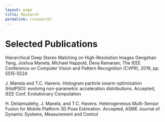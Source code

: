 ```yaml
---
layout: page
title: Research
permalink: /research/
---
```


# Selected Publications
Hierarchical Deep Stereo Matching on High-Resolution Images
Gengshan Yang, Joshua Manela, Michael Happold, Deva Ramanan;
The IEEE Conference on Computer Vision and Pattern Recognition (CVPR), 2019, pp. 5515-5524

J. Manela and T.C. Havens. Histogram particle swarm optimization (HistPSO): evolving
non-parametric acceleration distributions. Accepted, IEEE Conf. Evolutionary Computation

H. Deilamsalehy, J. Manela, and T.C. Havens. Heterogeneous Multi-Sensor Fusion for Mobile
Platform 3D Pose Estimation. Accepted, ASME Journal of Dynamic Systems, Measurement and
Control
